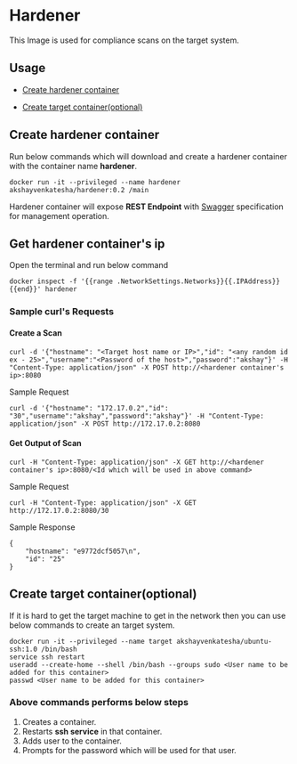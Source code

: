 [swagger]: https://github.com/akshayvenkatesha/hardener/blob/master/swagger/swagger.yml

# Hardener

This Image is used for compliance scans on the target system.

## Usage
- [Create hardener container](#create-hardener-container)

- [Create target container(optional)](#create-target-containeroptional)

## Create hardener container
Run below commands which will download and create a hardener container with the container name **hardener**.
```
docker run -it --privileged --name hardener akshayvenkatesha/hardener:0.2 /main
```

Hardener container will expose **REST Endpoint** with [Swagger][swagger] specification for management operation.

## Get hardener container's ip
Open the terminal and run below command 
```
docker inspect -f '{{range .NetworkSettings.Networks}}{{.IPAddress}}{{end}}' hardener
```

### Sample curl's Requests 
#### Create a Scan
```
curl -d '{"hostname": "<Target host name or IP>","id": "<any random id ex - 25>","username":"<Password of the host>","password":"akshay"}' -H "Content-Type: application/json" -X POST http://<hardener container's ip>:8080
```
Sample Request
```
curl -d '{"hostname": "172.17.0.2","id": "30","username":"akshay","password":"akshay"}' -H "Content-Type: application/json" -X POST http://172.17.0.2:8080
```

#### Get Output of Scan

```
curl -H "Content-Type: application/json" -X GET http://<hardener container's ip>:8080/<Id which will be used in above command>
```
Sample Request
```
curl -H "Content-Type: application/json" -X GET http://172.17.0.2:8080/30
```
Sample Response
```
{
    "hostname": "e9772dcf5057\n",
    "id": "25"
}
```

## Create target container(optional)
If it is hard to get the target machine to get in the network then you can use below commands to create an target system.

```
docker run -it --privileged --name target akshayvenkatesha/ubuntu-ssh:1.0 /bin/bash
service ssh restart
useradd --create-home --shell /bin/bash --groups sudo <User name to be added for this container>
passwd <User name to be added for this container>
```
### Above commands performs below steps
1. Creates a container.
2. Restarts **ssh service** in that container.
3. Adds user to the container.
4. Prompts for the password which will be used for that user.
